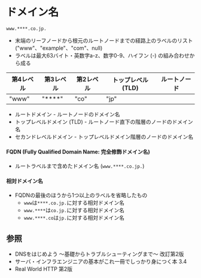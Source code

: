 # ドメイン名

```
www.****.co.jp.
```

- 末端のリーフノードから根元のルートノードまでの経路上のラベルのリスト ("www"、"example"、"com"、null)
- ラベルは最大63バイト・英数字a-z、数字0-9、ハイフン (-) の組み合わせから成る

| 第4レベル | 第3レベル | 第2レベル | トップレベル (TLD) | ルートノード |
| -         | -         | -         | -                  | -            |
| "www"     | "****"    | "co"      | "jp"               | <null>       |

- ルートドメイン - ルートノードのドメイン名
- トップレベルドメイン (TLD) - ルートノード直下の階層のノードのドメイン名
- セカンドレベルドメイン - トップレベルドメイン階層のノードのドメイン名

#### FQDN (Fully Qualified Domain Name: 完全修飾ドメイン名)
- ルートラベルまで含めたドメイン名 (`www.****.co.jp.`)

#### 相対ドメイン名
- FQDNの最後のほうから1つ以上のラベルを省略したもの
  - `www`は`****.co.jp.`に対する相対ドメイン名
  - `www.****`は`co.jp.`に対する相対ドメイン名
  - `www.****.co`は`jp.`に対する相対ドメイン名

## 参照
- DNSをはじめよう ～基礎からトラブルシューティングまで～ 改訂第2版
- サーバ・インフラエンジニアの基本がこれ一冊でしっかり身につく本 3.4
- Real World HTTP 第2版
